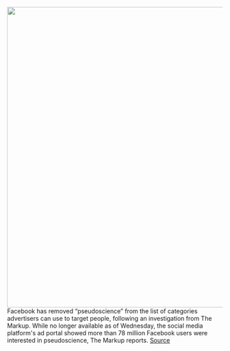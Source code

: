 <img src='https://cdn.vox-cdn.com/thumbor/MNybm5xwGWo1GOSi_oRaE0UIbeE=/0x0:2040x1360/1200x800/filters:focal(857x517:1183x843)/cdn.vox-cdn.com/uploads/chorus_image/image/66695952/acastro_180828_1777_facebook_0001.0.jpg' width='700px' /><br/>
Facebook has removed “pseudoscience” from the list of categories advertisers can use to target people, following an investigation from The Markup. While no longer available as of Wednesday, the social media platform's ad portal showed more than 78 million Facebook users were interested in pseudoscience, The Markup reports.
<a href='https://www.theverge.com/2020/4/23/21232547/facebook-pseudoscience-ad-targeting-coronavirus'> Source <a/>